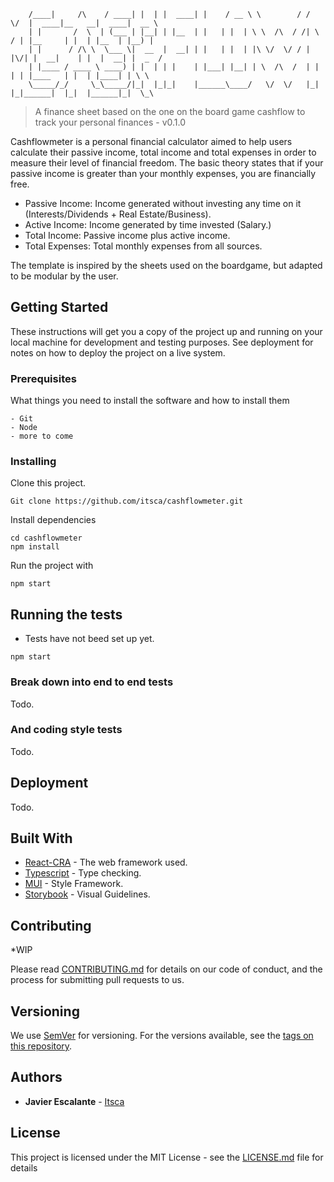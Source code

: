
        /____|     /\    / ____| |  | |  ____| |    / __ \ \        / /  \/  |  ____|__   __|  ____|  __ \ 
        | |       /  \  | (___ | |__| | |__  | |   | |  | \ \  /\  / /| \  / | |__     | |  | |__  | |__) |
        | |      / /\ \  \___ \|  __  |  __| | |   | |  | |\ \/  \/ / | |\/| |  __|    | |  |  __| |  _  / 
        | |____ / ____ \ ____) | |  | | |    | |___| |__| | \  /\  /  | |  | | |____   | |  | |____| | \ \ 
        \_____/_/     \_\_____/|_|  |_|_|    |______\____/   \/  \/   |_|  |_|______|  |_|  |______|_|  \_\


> A finance sheet based on the one on the board game cashflow to track your personal finances - v0.1.0


Cashflowmeter is a personal financial calculator aimed to help users calculate their passive income, total income and total expenses in order to measure their level of financial freedom. The basic theory states that if your passive income is greater than your monthly expenses, you are financially free.

- Passive Income: Income generated without investing any time on it (Interests/Dividends + Real Estate/Business).
- Active Income: Income generated by time invested (Salary.)
- Total Income: Passive income plus active income.
- Total Expenses: Total monthly expenses from all sources.


The template is inspired by the sheets used on the boardgame, but adapted to be modular by the user.

## Getting Started

These instructions will get you a copy of the project up and running on your local machine for development and testing purposes. See deployment for notes on how to deploy the project on a live system.

### Prerequisites

What things you need to install the software and how to install them

```
- Git
- Node
- more to come

```

### Installing

Clone this project.

```
Git clone https://github.com/itsca/cashflowmeter.git
```

Install dependencies

```
cd cashflowmeter
npm install
```

Run the project with

```
npm start
```

## Running the tests

* Tests have not beed set up yet.

```
npm start
```

### Break down into end to end tests

Todo.

### And coding style tests

Todo.

## Deployment

Todo.

## Built With

* [React-CRA](https://facebook.github.io/create-react-app/) - The web framework used.
* [Typescript](https://www.typescriptlang.org/) - Type checking.
* [MUI](https://material-ui.com/) - Style Framework.
* [Storybook](https://material-ui.com/) - Visual Guidelines.

## Contributing

*WIP

Please read [CONTRIBUTING.md](https://gist.github.com/PurpleBooth/b24679402957c63ec426) for details on our code of conduct, and the process for submitting pull requests to us.

## Versioning 

We use [SemVer](http://semver.org/) for versioning. For the versions available, see the [tags on this repository](https://github.com/your/project/tags). 

## Authors

* **Javier Escalante** - [Itsca](https://github.com/itsca)

## License

This project is licensed under the MIT License - see the [LICENSE.md](LICENSE.md) file for details
